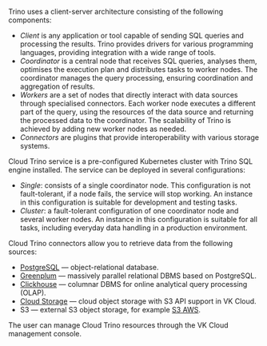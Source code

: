 Trino uses a client-server architecture consisting of the following components:

- _Client_ is any application or tool capable of sending SQL queries and processing the results. Trino provides drivers for various programming languages, providing integration with a wide range of tools.
- _Coordinator_ is a central node that receives SQL queries, analyses them, optimises the execution plan and distributes tasks to worker nodes. The coordinator manages the query processing, ensuring coordination and aggregation of results.
- _Workers_ are a set of nodes that directly interact with data sources through specialised connectors. Each worker node executes a different part of the query, using the resources of the data source and returning the processed data to the coordinator. The scalability of Trino is achieved by adding new worker nodes as needed.
- _Connectors_ are plugins that provide interoperability with various storage systems.

Cloud Trino service is a pre-configured Kubernetes cluster with Trino SQL engine installed. The service can be deployed in several configurations:

- _Single_: consists of a single coordinator node. This configuration is not fault-tolerant, if a node fails, the service will stop working. An instance in this configuration is suitable for development and testing tasks.
- _Cluster_: a fault-tolerant configuration of one coordinator node and several worker nodes. An instance in this configuration is suitable for all tasks, including everyday data handling in a production environment.

Cloud Trino connectors allow you to retrieve data from the following sources:

- [PostgreSQL](https://www.postgresql.org/) — object-relational database.
- [Greenplum](https://greenplum.org) — massively parallel relational DBMS based on PostgreSQL.
- [Clickhouse](https://clickhouse.com/) — columnar DBMS for online analytical query processing (OLAP).
- [Cloud Storage](/ru/storage/s3) — cloud object storage with S3 API support in VK Cloud.
- S3 — external S3 object storage, for example  [S3 AWS](https://aws.amazon.com/s3/).

The user can manage Cloud Trino resources through the VK Cloud management console.
